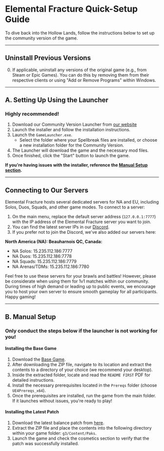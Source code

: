 # Elemental Fracture Quick-Setup Guide

To dive back into the Hollow Lands, follow the instructions below to set up the community version of the game.

---

## Uninstall Previous Versions

0. If applicable, uninstall any versions of the original game (e.g., from Steam or Epic Games). You can do this by removing them from their respective clients or using "Add or Remove Programs" within Windows.

---

## A. Setting Up Using the Launcher
### Highly recommended!

1. Download our Community Version Launcher from [our website](https://elefrac.com/)
2. Launch the installer and follow the installation instructions.
3. Launch the `GameLauncher.exe`.
   - Select the folder where your Spellbreak files are installed, or choose a new installation folder for the Community Version.
4. The Launcher will download the game and the necessary mod files.
5. Once finished, click the "Start" button to launch the game.

**If you're having issues with the installer, reference the [Manual Setup section](#b-manual-setup---only-conduct-the-steps-below-if-the-launcher-is-not-working-for-you).**

---

## Connecting to Our Servers

Elemental Fracture hosts several dedicated servers for NA and EU, including Solos, Duos, Squads, and other game modes. To connect to a server:

1. On the main menu, replace the default server address (`127.0.0.1:7777`) with the IP address of the Elemental Fracture server you want to join.
2. You can find the latest server IPs in our [Discord](https://dsc.gg/elefrac).
3. If you prefer not to join the Discord, we've also added our servers here: 

**North America (NA): Beauharnois QC, Canada:**
- NA Solos: 15.235.112.186:7777
- NA Duos: 15.235.112.186:7778
- NA Squads: 15.235.112.186:7779
- NA Arenas/TDMs: 15.235.112.186:7780

Feel free to use these servers for your brawls and battles! However, please be considerate when using them for 1v1 matches within our community. During times of high demand or leading up to public events, we encourage you to host your own server to ensure smooth gameplay for all participants. Happy gaming!

---
## B. Manual Setup
### **Only conduct the steps below if the launcher is not working for you!**
#### Installing the Base Game

1. Download the [Base Game](https://cdn.elefrac.com/game/elefracbase.zip).
2. After downloading the ZIP file, navigate to its location and extract the contents to a directory of your choice (we recommend your desktop).
3. Inside the extracted folder, locate and read the `README FIRST` PDF for detailed instructions.
4. Install the necessary prerequisites located in the `Prereqs` folder (choose `UE4Prereqs_x64`).
5. Once the prerequisites are installed, run the game from the main folder. If it launches without issues, you're ready to play!

#### Installing the Latest Patch

1. Download the latest balance patch from [here](https://cdn.elefrac.com/patch/latest.zip).
2. Extract the ZIP file and place the contents into the following directory within your game folder: `g3/Content/Paks`.
3. Launch the game and check the cosmetics section to verify that the patch was successfully installed.
